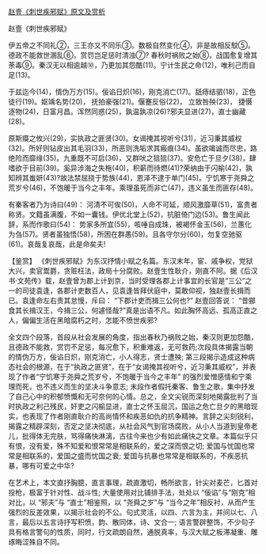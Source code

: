 [赵壹《刺世疾邪赋》原文及赏析](https://www.vrrw.net/wx/10051.html)

赵壹《刺世疾邪赋》

伊五帝之不同礼②，三王亦又不同乐③。数极自然变化④，非是故相反駮⑤。德政不能救世溷乱⑥，赏罚岂足惩时清浊⑦? 春秋时祸败之始⑧，战国愈复增其荼毒⑨。秦汉无以相逾越⑩，乃更加其怨酷(11)。宁计生民之命(12)，唯利己而自足(13)。

于兹迄今(14)，情伪万方(15)。佞谄日炽(16)，刚克消亡(17)。舐痔结驷(18)，正色徒行(19)。妪竬名势(20)， 抚拍豪强(21)。偃蹇反俗(22)， 立致咎殃(23)， 捷慑逐物(24)，日富月昌。浑然同惑(25)，孰温孰凉(26)?邪夫显进(27)，直士幽藏(28)。

原斯瘼之攸兴(29)，实执政之匪贤(30)。女谒掩其视听兮(31)，近习秉其威权(32)。所好则钻皮出其毛羽(33)，所恶则洗垢求其瘢痕(34)。虽欲竭诚而尽忠，路绝险而靡缘(35)。九重既不可启(36)，又群吠之狺狺(37)。安危亡于旦夕(38)，肆嗜欲于目前(39)。奚异涉海之失柂(40)，积薪而待燃(41)?荣纳由于闪榆(42)，孰知辨其蚩妍(43)?故法禁屈挠于势族(44)，恩泽不逮于单门(45)。宁饥寒于尧舜之荒岁兮(46)，不饱暖于当今之丰年。乘理虽死而非亡(47)，违义虽生而匪存(48)。

有秦客者乃为诗曰(49)： 河清不可俟(50)，人命不可延，顺风激靡草(51)，富贵者称贤。文籍虽满腹，不如一囊钱。伊优北堂上(52)，抗脏倚门边(53)。鲁生闻此辞，系而作歌曰(54)： 势家多所宜(55)，咳唾自成珠，被褐怀金玉(56)，兰蕙化为刍(57)。贤者虽独悟(58)，所困在群愚(59)。且各守尔分(60)，勿复空驰驱(61)。哀哉复哀哉，此是命矣夫!



【鉴赏】 《刺世疾邪赋》为东汉抒情小赋之名篇。东汉末年，宦、戚争权，党狱大兴，卖官鬻爵，贪赃枉法，政局十分腐败。赵壹生性耿介，刚直不阿。据《后汉书·文苑传》载，赵壹曾为郡上计到京，当时受理各郡上计事宜的长官是“三公”之一的司徒袁逢，各郡计吏数百人，见袁逢皆拜伏庭中，莫敢仰视，独赵壹长揖而已。袁逢命左右责其怠慢，斥曰： “下郡计吏而揖三公何也?” 赵壹回答说： “昔郦食其长揖汉王，今揖三公，何遽怪哉?”真是出语不凡。如此胸怀高远、孤高正直之人，偏偏生活在黑暗腐朽之时，怎能不愤世疾邪?

全文四个段落，首段从社会发展的角度，指出春秋乃祸败之始，秦汉则更加怨酷，且德政不能救，赏罚不足惩，每况愈下，积重难返，无可救药;次段具体揭露当朝的情伪万方，佞谄日炽，刚克消亡，小人得志，贤士遭殃; 第三段揭示造成这种病态社会的根源，在于“执政之匪贤”，在于“女谒掩其视听兮，近习秉其威权”，并表现了作者“宁饥寒于尧舜之荒岁兮，不饱暖于当今之丰年” 的强烈爱憎感情和宁乘理而死，也不违义而生的坚决斗争意志; 末段作者假托秦客、鲁生之歌，集中抒发了自己心中的积郁愤慨和无可奈何的心情。总之，全文尖锐而深刻地揭露批判了当时执政之利己残民，奸吏之闪榆显进，直士之怀玉屈沉，国运之危亡旦夕的黑暗现实，也表现了作者刚直耿介的高尚情怀和疾恶如仇的抗争精神。言辞之尖刻锐利，揭露之精辟深刻，否定之坚决彻底，从社会风气到官场腐败，从小人当道到皇帝老儿，批得体无完肤，骂得痛快淋漓，古往今来也少有如此痛快之文章。本篇似乎只有恨，没有爱，殊不知爱和恨常常是相联系的，爱之深而恨之切; 爱国与忧国也常常是相联系的，爱国之盛而忧国之衰; 爱国与抗暴也常常是相联系的，不疾恶抗暴，哪有可爱之中华?

在艺术上，本文直抒胸臆，直言事理，疏直激切，畅所欲言，针尖对麦芒，匕首对投枪，极富于针对性、战斗性; 大量使用对比铺排手法，处处以 “佞谄”与“刚克”相对比，以 “邪夫”与 “直士”相鉴照，以 “尧舜之岁”与 “当今之年”相反衬，从而产生强烈的反差效果，以揭示社会的不公。句式灵活，以四、六言为主，并间以七、八言，最后以五言诗抒写积愤，韵、散同体，诗、文合一; 语言警辟整饰，不少句子具有格言警句的性质，同时，行文疏朗自然，通脱真率，与汉大赋之板滞凝重、雕琢晦涩殊自不同。

